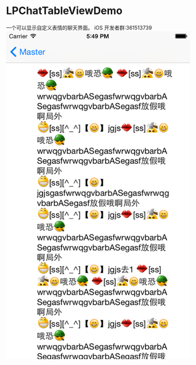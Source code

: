 # LPChatTableViewDemo
一个可以显示自定义表情的聊天界面。
iOS 开发者群:361513739
![image](https://github.com/iOSSer/LPChatTableViewDemo/blob/master/LPChatTableViewDemo/LPChatTableViewDemo/cover.png)
